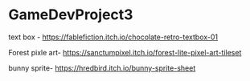 # GameDevProject3

text box - https://fablefiction.itch.io/chocolate-retro-textbox-01

Forest pixle art- https://sanctumpixel.itch.io/forest-lite-pixel-art-tileset

bunny sprite- https://hredbird.itch.io/bunny-sprite-sheet
